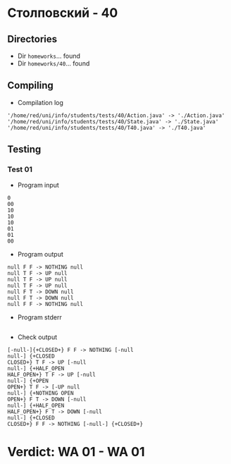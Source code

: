 # Столповский - 40
## Directories
- Dir `homeworks`... found
- Dir `homeworks/40`... found
## Compiling
- Compilation log
```
'/home/red/uni/info/students/tests/40/Action.java' -> './Action.java'
'/home/red/uni/info/students/tests/40/State.java' -> './State.java'
'/home/red/uni/info/students/tests/40/T40.java' -> './T40.java'

```
## Testing
### Test 01
- Program input
```
0
00
10
10
10
01
01
00

```
- Program output
```
null F F -> NOTHING null
null T F -> UP null
null T F -> UP null
null T F -> UP null
null F T -> DOWN null
null F T -> DOWN null
null F F -> NOTHING null

```
- Program stderr
```

```
- Check output
```
[-null-]{+CLOSED+} F F -> NOTHING [-null
null-] {+CLOSED
CLOSED+} T F -> UP [-null
null-] {+HALF_OPEN
HALF_OPEN+} T F -> UP [-null
null-] {+OPEN
OPEN+} T F -> [-UP null
null-] {+NOTHING OPEN
OPEN+} F T -> DOWN [-null
null-] {+HALF_OPEN
HALF_OPEN+} F T -> DOWN [-null
null-] {+CLOSED
CLOSED+} F F -> NOTHING [-null-] {+CLOSED+}

```
# Verdict: **WA 01** - WA 01
